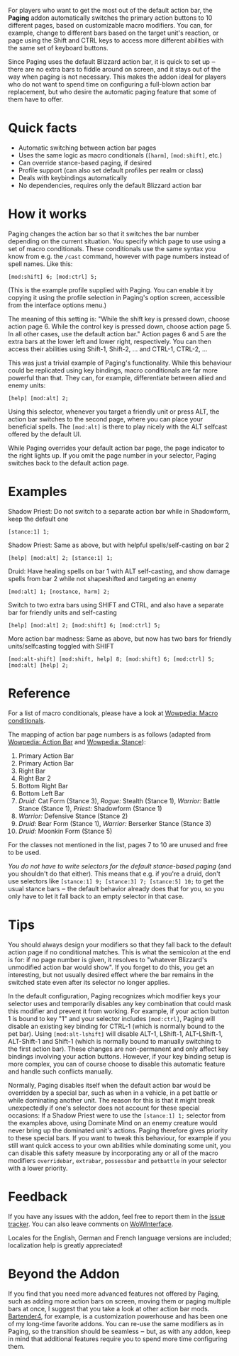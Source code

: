 For players who want to get the most out of the default action bar, the **Paging** addon automatically switches the primary action buttons to 10 different pages, based on customizable macro modifiers. You can, for example, change to different bars based on the target unit's reaction, or page using the Shift and CTRL keys to access more different abilities with the same set of keyboard buttons.

Since Paging uses the default Blizzard action bar, it is quick to set up ‒ there are no extra bars to fiddle around on screen, and it stays out of the way when paging is not necessary. This makes the addon ideal for players who do not want to spend time on configuring a full-blown action bar replacement, but who desire the automatic paging feature that some of them have to offer.

Quick facts
===========

* Automatic switching between action bar pages
* Uses the same logic as macro conditionals (`[harm]`, `[mod:shift]`, etc.)
* Can override stance-based paging, if desired
* Profile support (can also set default profiles per realm or class)
* Deals with keybindings automatically
* No dependencies, requires only the default Blizzard action bar

How it works
============

Paging changes the action bar so that it switches the bar number depending on the current situation. You specify which page to use using a set of macro conditionals. These conditionals use the same syntax you know from e.g. the `/cast` command, however with page numbers instead of spell names. Like this:

`[mod:shift] 6; [mod:ctrl] 5;`

(This is the example profile supplied with Paging. You can enable it by copying it using the profile selection in Paging's option screen, accessible from the interface options menu.)

The meaning of this setting is: "While the shift key is pressed down, choose action page 6. While the control key is pressed down, choose action page 5. In all other cases, use the default action bar."
Action pages 6 and 5 are the extra bars at the lower left and lower right, respectively. You can then access their abilities using Shift-1, Shift-2, … and CTRL-1, CTRL-2, …

This was just a trivial example of Paging's functionality. While this behaviour could be replicated using key bindings, macro conditionals are far more powerful than that. They can, for example, differentiate between allied and enemy units:

`[help] [mod:alt] 2;`

Using this selector, whenever you target a friendly unit or press ALT, the action bar switches to the second page, where you can place your beneficial spells. The `[mod:alt]` is there to play nicely with the ALT selfcast offered by the default UI.

While Paging overrides your default action bar page, the page indicator to the right lights up. If you omit the page number in your selector, Paging switches back to the default action page.

Examples
========

Shadow Priest: Do not switch to a separate action bar while in Shadowform, keep the default one

    [stance:1] 1;

Shadow Priest: Same as above, but with helpful spells/self-casting on bar 2

    [help] [mod:alt] 2; [stance:1] 1;

Druid: Have healing spells on bar 1 with ALT self-casting, and show damage spells from bar 2 while not shapeshifted and targeting an enemy

    [mod:alt] 1; [nostance, harm] 2;

Switch to two extra bars using SHIFT and CTRL, and also have a separate bar for friendly units and self-casting

    [help] [mod:alt] 2; [mod:shift] 6; [mod:ctrl] 5;

More action bar madness: Same as above, but now has two bars for friendly units/selfcasting toggled with SHIFT

    [mod:alt-shift] [mod:shift, help] 8; [mod:shift] 6; [mod:ctrl] 5; [mod:alt] [help] 2;

Reference
=========

For a list of macro conditionals, please have a look at [Wowpedia: Macro conditionals](http://www.wowpedia.org/Macro_conditionals).

The mapping of action bar page numbers is as follows (adapted from [Wowpedia: Action Bar](http://www.wowpedia.org/Action_Bar) and [Wowpedia: Stance](http://www.wowpedia.org/Stance)):

1. Primary Action Bar
2. Primary Action Bar
3. Right Bar
4. Right Bar 2
5. Bottom Right Bar
6. Bottom Left Bar
7. *Druid:* Cat Form (Stance 3), *Rogue:* Stealth (Stance 1), *Warrior:* Battle Stance (Stance 1), *Priest:* Shadowform (Stance 1)
8. *Warrior:* Defensive Stance (Stance 2)
9. *Druid:* Bear Form (Stance 1), *Warrior:* Berserker Stance (Stance 3)
10. *Druid:* Moonkin Form (Stance 5)

For the classes not mentioned in the list, pages 7 to 10 are unused and free to be used.

*You do not have to write selectors for the default stance-based paging* (and you shouldn't do that either). This means that e.g. if you're a druid, don't use selectors like `[stance:1] 9; [stance:3] 7; [stance:5] 10;` to get the usual stance bars ‒ the default behavior already does that for you, so you only have to let it fall back to an empty selector in that case.

Tips
====

You should always design your modifiers so that they fall back to the default action page if no conditional matches. This is what the semicolon at the end is for: if no page number is given, it resolves to "whatever Blizzard's unmodified action bar would show".
If you forget to do this, you get an interesting, but not usually desired effect where the bar remains in the switched state even after its selector no longer applies.

In the default configuration, Paging recognizes which modifier keys your selector uses and temporarily disables any key combination that could mask this modifier and prevent it from working. For example, if your action button 1 is bound to key "1" and your selector includes `[mod:ctrl]`, Paging will disable an existing key binding for CTRL-1 (which is normally bound to the pet bar). Using `[mod:alt-lshift]` will disable ALT-1, LShift-1, ALT-LShift-1, ALT-Shift-1 and Shift-1 (which is normally bound to manually switching to the first action bar). These changes are non-permanent and only affect key bindings involving your action buttons. However, if your key binding setup is more complex, you can of course choose to disable this automatic feature and handle such conflicts manually.

Normally, Paging disables itself when the default action bar would be overridden by a special bar, such as when in a vehicle, in a pet battle or while dominating another unit. The reason for this is that it might break unexpectedly if one's selector does not account for these special occasions: If a Shadow Priest were to use the `[stance:1] 1;` selector from the examples above, using Dominate Mind on an enemy creature would never bring up the dominated unit's actions. Paging therefore gives priority to these special bars.
If you want to tweak this behaviour, for example if you still want quick access to your own abilities while dominating some unit, you can disable this safety measure by incorporating any or all of the macro modifiers `overridebar`, `extrabar`, `possessbar` and `petbattle` in your selector with a lower priority.

Feedback
========

If you have any issues with the addon, feel free to report them in the [issue tracker](https://github.com/teomyr/Paging/issues). You can also leave comments on [WoWInterface](http://www.wowinterface.com/downloads/info18229-Paging.html).

Locales for the English, German and French language versions are included; localization help is greatly appreciated!

Beyond the Addon
================

If you find that you need more advanced features not offered by Paging, such as adding more action bars on screen, moving them or paging multiple bars at once, I suggest that you take a look at other action bar mods. [Bartender4](http://www.wowinterface.com/downloads/info11190-Bartender4.html), for example, is a customization powerhouse and has been one of my long-time favorite addons. You can re-use the same modifiers as in Paging, so the transition should be seamless ‒ but, as with any addon, keep in mind that additional features require you to spend more time configuring them.
